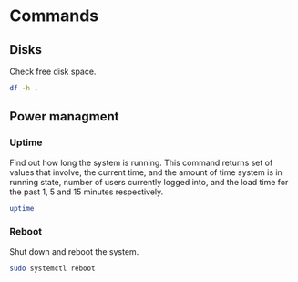 # Commands

## Disks

Check free disk space.

```sh
df -h .
```

## Power managment

### Uptime

Find out how long the system is running. This command returns set of values that involve, the current time, and the amount of time system is in running state, number of users currently logged into, and the load time for the past 1, 5 and 15 minutes respectively.

```sh
uptime
```

### Reboot

Shut down and reboot the system.

```sh
sudo systemctl reboot
```
